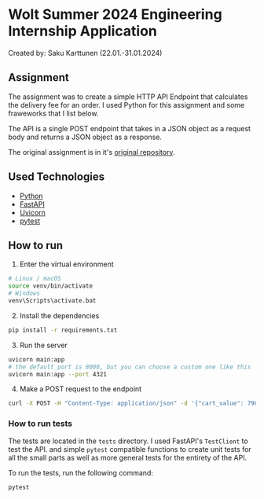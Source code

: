 # Wolt Summer 2024 Engineering Internship Application

Created by: Saku Karttunen (22.01.-31.01.2024)

## Assignment

The assignment was to create a simple HTTP API Endpoint that calculates the delivery fee for an order.
I used Python for this assignment and some fraweworks that I list below.

The API is a single POST endpoint that takes in a JSON object as a request body and returns a JSON object as a response.

The original assignment is in it's [original repository](https://github.com/woltapp/engineering-internship-2024).

## Used Technologies

- [Python](https://www.python.org/)
- [FastAPI](https://fastapi.tiangolo.com/)
- [Uvicorn](https://www.uvicorn.org/)
- [pytest](https://docs.pytest.org/en/6.2.x/)

## How to run

1. Enter the virtual environment

```bash
# Linux / macOS
source venv/bin/activate
# Windows
venv\Scripts\activate.bat
```

2. Install the dependencies

```bash
pip install -r requirements.txt
```

3. Run the server

```bash
uvicorn main:app
# the default port is 8000, but you can choose a custom one like this
uvicorn main:app --port 4321
```

4. Make a POST request to the endpoint

```bash
curl -X POST -H "Content-Type: application/json" -d '{"cart_value": 790, "delivery_distance": 2235, "number_of_items": 4, "time": "2024-01-15T13:00:00Z"}' http://127.0.0.1:8000
```

### How to run tests

The tests are located in the `tests` directory. I used FastAPI's `TestClient` to test the API.
and simple `pytest` compatible functions to create unit tests for all the small parts as well
as more general tests for the entirety of the API.

To run the tests, run the following command:

```bash
pytest
```
